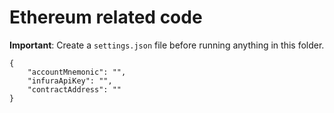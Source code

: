 # Ethereum related code

**Important**: Create a `settings.json` file before running anything in this folder.

```
{
    "accountMnemonic": "",
    "infuraApiKey": "",
    "contractAddress": ""
}
```
